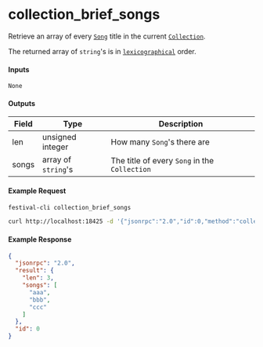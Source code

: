 # collection_brief_songs
Retrieve an array of every [`Song`](../../common-objects/song.md) title in the current [`Collection`](../../common-objects/collection.md).

The returned array of `string`'s is in [`lexicographical`](https://en.wikipedia.org/wiki/Lexicographic_order) order.

#### Inputs
`None`

#### Outputs
| Field | Type                | Description |
|-------|---------------------|-------------|
| len   | unsigned integer    | How many `Song`'s there are
| songs | array of `string`'s | The title of every `Song` in the `Collection`

#### Example Request
```bash
festival-cli collection_brief_songs
```
```bash
curl http://localhost:18425 -d '{"jsonrpc":"2.0","id":0,"method":"collection_brief_songs"}'
```

#### Example Response
```json
{
  "jsonrpc": "2.0",
  "result": {
    "len": 3,
    "songs": [
      "aaa",
      "bbb",
      "ccc"
    ]
  },
  "id": 0
}
```
